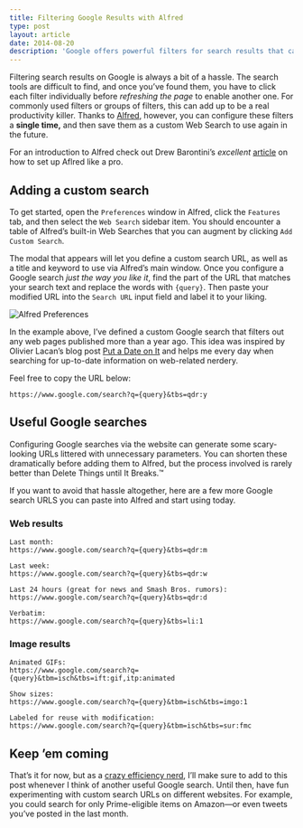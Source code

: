```yaml
---
title: Filtering Google Results with Alfred
type: post
layout: article
date: 2014-08-20
description: 'Google offers powerful filters for search results that can help you find exactly what you’re looking for&mdash;it just isn’t quick or easy to do. By using Alfred, you can configure these searches once and reuse them whenever you want.'
---
```


Filtering search results on Google is always a bit of a hassle. The search tools are difficult to find, and once you’ve found them, you have to click each filter individually before _refreshing the page_ to enable another one. For commonly used filters or groups of filters, this can add up to be a real productivity killer. Thanks to [Alfred][alfred], however, you can configure these filters a **single time,** and then save them as a custom Web Search to use again in the future.

For an introduction to Alfred check out Drew Barontini’s _excellent_ [article][drew-alfred] on how to set up Aflred like a pro.

## Adding a custom search

To get started, open the `Preferences` window in Alfred, click the `Features` tab, and then select the `Web Search` sidebar item. You should encounter a table of Alfred’s built-in Web Searches that you can augment by clicking `Add Custom Search`.

The modal that appears will let you define a custom search URL, as well as a title and keyword to use via Alfred’s main window. Once you configure a Google search _just the way you like it_, find the part of the URL that matches your search text and replace the words with `{query}`. Then paste your modified URL into the `Search URL` input field and label it to your liking.

![Alfred Preferences](/images/alfred-google-past-year.jpg)

In the example above, I’ve defined a custom Google search that filters out any web pages published more than a year ago. This idea was inspired by Olivier Lacan’s blog post [Put a Date on It][olivier-date] and helps me every day when searching for up-to-date information on web-related nerdery.

Feel free to copy the URL below:

```
https://www.google.com/search?q={query}&tbs=qdr:y
```

## Useful Google searches

Configuring Google searches via the website can generate some scary-looking URLs littered with unnecessary parameters. You can shorten these dramatically before adding them to Alfred, but the process involved is rarely better than Delete Things until It Breaks.&trade;

If you want to avoid that hassle altogether, here are a few more Google search URLS you can paste into Alfred and start using today.

### Web results

```
Last month:
https://www.google.com/search?q={query}&tbs=qdr:m

Last week:
https://www.google.com/search?q={query}&tbs=qdr:w

Last 24 hours (great for news and Smash Bros. rumors):
https://www.google.com/search?q={query}&tbs=qdr:d

Verbatim:
https://www.google.com/search?q={query}&tbs=li:1
```

### Image results

```
Animated GIFs:
https://www.google.com/search?q={query}&tbm=isch&tbs=ift:gif,itp:animated

Show sizes:
https://www.google.com/search?q={query}&tbm=isch&tbs=imgo:1

Labeled for reuse with modification:
https://www.google.com/search?q={query}&tbm=isch&tbs=sur:fmc
```

## Keep ’em coming

That’s it for now, but as a [crazy efficiency nerd][olivier-tweet], I’ll make sure to add to this post whenever I think of another useful Google search. Until then, have fun experimenting with custom search URLs on different websites. For example, you could search for only Prime-eligible items on Amazon&mdash;or even tweets you’ve posted in the last month.

[alfred]: http://www.alfredapp.com/
[drew-alfred]: http://drewbarontini.com/setup/alfred/
[olivier-date]: http://olivierlacan.com/posts/put-a-date-on-it/
[olivier-tweet]: https://twitter.com/olivierlacan/status/501359705550495744
